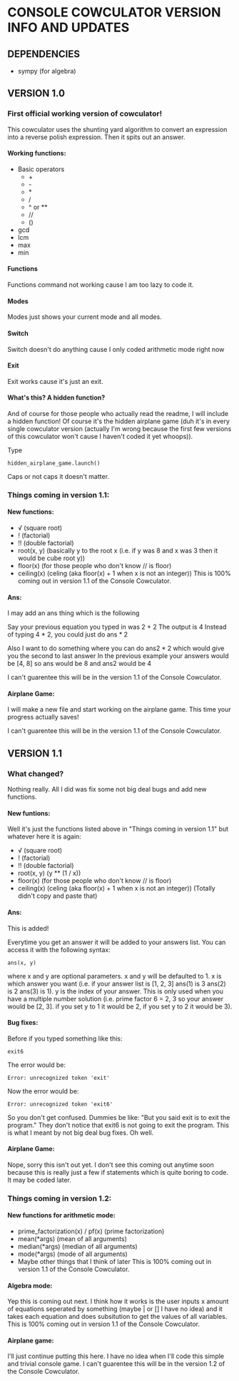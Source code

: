 # CONSOLE COWCULATOR VERSION INFO AND UPDATES

## DEPENDENCIES
* sympy (for algebra)

## VERSION 1.0
### First official working version of cowculator!
This cowculator uses the shunting yard algorithm to convert an expression into a reverse polish expression.
Then it spits out an answer.

#### Working functions:
* Basic operators
    * \+
    * \-
    * \*
    * /
    * ^ or **
    * //
    * ()
* gcd
* lcm
* max
* min

#### Functions
Functions command not working cause I am too lazy to code it.

#### Modes
Modes just shows your current mode and all modes.

#### Switch
Switch doesn't do anything cause I only coded arithmetic mode right now

#### Exit
Exit works cause it's just an exit.

#### What's this? A hidden function?
And of course for those people who actually read the readme, I will include a hidden function!
Of course it's the hidden airplane game (duh it's in every single cowculator version (actually I'm wrong because the first few versions of this cowculator won't cause I haven't coded it yet whoops)).
 
Type
```
hidden_airplane_game.launch()
```
Caps or not caps it doesn't matter.

### Things coming in version 1.1:
#### New functions:
* √ (square root)
* ! (factorial)
* !! (double factorial)
* root(x, y) (basically y to the root x (i.e. if y was 8 and x was 3 then it would be cube root y))
* floor(x) (for those people who don't know // is floor)
* ceiling(x) (celing (aka floor(x) + 1 when x is not an integer))
This is 100% coming out in version 1.1 of the Console Cowculator.

#### Ans:
I may add an ans thing which is the following

Say your previous equation you typed in was 2 + 2
The output is 4
Instead of typing 4 * 2, you could just do ans * 2

Also I want to do something where you can do ans2 * 2 which would give you the second to last answer
In the previous example your answers would be [4, 8] so ans would be 8 and ans2 would be 4

I can't guarentee this will be in the version 1.1 of the Console Cowculator.

#### Airplane Game:
I will make a new file and start working on the airplane game.
This time your progress actually saves!

I can't guarentee this will be in the version 1.1 of the Console Cowculator.

## VERSION 1.1
### What changed?
Nothing really.
All I did was fix some not big deal bugs and add new functions.

#### New funtions:
Well it's just the functions listed above in "Things coming in version 1.1" but whatever here it is again:
* √ (square root)
* ! (factorial)
* !! (double factorial)
* root(x, y) (y ** (1 / x))
* floor(x) (for those people who don't know // is floor)
* ceiling(x) (celing (aka floor(x) + 1 when x is not an integer))
(Totally didn't copy and paste that)

#### Ans:
This is added!

Everytime you get an answer it will be added to your answers list.
You can access it with the following syntax:
```
ans(x, y)
```
where x and y are optional parameters.
x and y will be defaulted to 1.
x is which answer you want (i.e. if your answer list is [1, 2, 3] ans(1) is 3 ans(2) is 2 ans(3) is 1).
y is the index of your answer.
This is only used when you have a multiple number solution (i.e. prime factor 6 = 2, 3 so your answer would be [2, 3]. if you set y to 1 it would be 2, if you set y to 2 it would be 3).

#### Bug fixes:
Before if you typed something like this:
```
exit6
```
The error would be:
```
Error: unrecognized token 'exit'
```
Now the error would be:
```
Error: unrecognized token 'exit6'
```
So you don't get confused.
Dummies be like: "But you said exit is to exit the program."
They don't notice that exit6 is not going to exit the program. 
This is what I meant by not big deal bug fixes.
Oh well.

#### Airplane Game:
Nope, sorry this isn't out yet.
I don't see this coming out anytime soon because this is really just a few if statements which is quite boring to code.
It may be coded later.

### Things coming in version 1.2:
#### New functions for arithmetic mode:
* prime_factorization(x) / pf(x) (prime factorization)
* mean(\*args) (mean of all arguments)
* median(\*args) (median of all arguments)
* mode(\*args) (mode of all arguments)
* Maybe other things that I think of later
This is 100% coming out in version 1.1 of the Console Cowculator.

#### Algebra mode:
Yep this is coming out next.
I think how it works is the user inputs x amount of equations seperated by something (maybe | or [] I have no idea) and it takes each equation and does subsitution to get the values of all variables.
This is 100% coming out in version 1.1 of the Console Cowculator.

#### Airplane game:
I'll just continue putting this here.
I have no idea when I'll code this simple and trivial console game.
I can't guarentee this will be in the version 1.2 of the Console Cowculator.
